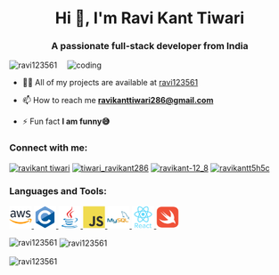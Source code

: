 



<h1 align="center">Hi 👋, I'm Ravi Kant Tiwari</h1>
<h3 align="center">A passionate full-stack developer from India</h3>
<img align="right" alt="coding" width="400" src="https://as2.ftcdn.net/jpg/06/04/08/91/1000_F_604089168_VAoSVQ3VJkiT3nKrHhX6PZ35YYGPYs2m.jpg">

<p align="left"> <img src="https://komarev.com/ghpvc/?username=ravi123561&label=Profile%20views&color=0e75b6&style=flat" alt="ravi123561" /> </p>

- 👨‍💻 All of my projects are available at [ravi123561](ravi123561)

- 📫 How to reach me **ravikanttiwari286@gmail.com**

- ⚡ Fun fact **I am funny😅**

<h3 align="left">Connect with me:</h3>
<p align="left">
<a href="https://fb.com/ravikant tiwari" target="blank"><img align="center" src="https://raw.githubusercontent.com/rahuldkjain/github-profile-readme-generator/master/src/images/icons/Social/facebook.svg" alt="ravikant tiwari" height="30" width="40" /></a>
<a href="https://instagram.com/tiwari_ravikant286" target="blank"><img align="center" src="https://raw.githubusercontent.com/rahuldkjain/github-profile-readme-generator/master/src/images/icons/Social/instagram.svg" alt="tiwari_ravikant286" height="30" width="40" /></a>
<a href="https://www.leetcode.com/ravikant-12_8" target="blank"><img align="center" src="https://raw.githubusercontent.com/rahuldkjain/github-profile-readme-generator/master/src/images/icons/Social/leet-code.svg" alt="ravikant-12_8" height="30" width="40" /></a>
<a href="https://auth.geeksforgeeks.org/user/ravikantt5h5c" target="blank"><img align="center" src="https://raw.githubusercontent.com/rahuldkjain/github-profile-readme-generator/master/src/images/icons/Social/geeks-for-geeks.svg" alt="ravikantt5h5c" height="30" width="40" /></a>
</p>

<h3 align="left">Languages and Tools:</h3>
<p align="left"> <a href="https://aws.amazon.com" target="_blank" rel="noreferrer"> <img src="https://raw.githubusercontent.com/devicons/devicon/master/icons/amazonwebservices/amazonwebservices-original-wordmark.svg" alt="aws" width="40" height="40"/> </a> <a href="https://www.cprogramming.com/" target="_blank" rel="noreferrer"> <img src="https://raw.githubusercontent.com/devicons/devicon/master/icons/c/c-original.svg" alt="c" width="40" height="40"/> </a> <a href="https://www.java.com" target="_blank" rel="noreferrer"> <img src="https://raw.githubusercontent.com/devicons/devicon/master/icons/java/java-original.svg" alt="java" width="40" height="40"/> </a> <a href="https://developer.mozilla.org/en-US/docs/Web/JavaScript" target="_blank" rel="noreferrer"> <img src="https://raw.githubusercontent.com/devicons/devicon/master/icons/javascript/javascript-original.svg" alt="javascript" width="40" height="40"/> </a> <a href="https://www.mysql.com/" target="_blank" rel="noreferrer"> <img src="https://raw.githubusercontent.com/devicons/devicon/master/icons/mysql/mysql-original-wordmark.svg" alt="mysql" width="40" height="40"/> </a> <a href="https://reactjs.org/" target="_blank" rel="noreferrer"> <img src="https://raw.githubusercontent.com/devicons/devicon/master/icons/react/react-original-wordmark.svg" alt="react" width="40" height="40"/> </a> <a href="https://developer.apple.com/swift/" target="_blank" rel="noreferrer"> <img src="https://raw.githubusercontent.com/devicons/devicon/master/icons/swift/swift-original.svg" alt="swift" width="40" height="40"/> </a> </p>

<p><img align="left" src="https://github-readme-stats.vercel.app/api/top-langs?username=ravi123561&show_icons=true&locale=en&layout=compact" alt="ravi123561" /></p>

<p>&nbsp;<img align="center" src="https://github-readme-stats.vercel.app/api?username=ravi123561&show_icons=true&locale=en" alt="ravi123561" /></p>

<p><img align="center" src="https://github-readme-streak-stats.herokuapp.com/?user=ravi123561&" alt="ravi123561" /></p>
